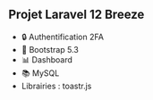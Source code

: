 ## Projet Laravel 12 Breeze 
- 🔒 Authentification 2FA
- 📄 Bootstrap 5.3
- 📊 Dashboard
- 📚 MySQL
- Librairies : toastr.js


